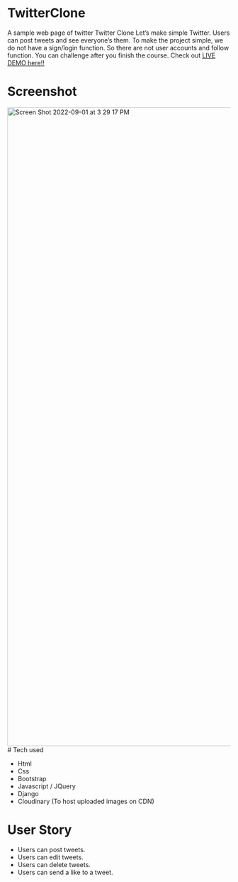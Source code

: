 # TwitterClone
A sample web page of twitter
Twitter Clone
Let’s make simple Twitter. Users can post tweets and see everyone’s them.
To make the project simple, we do not have a sign/login function.
So there are not user accounts and follow function. You can challenge after you finish the course.
Check out [LIVE DEMO here!!](https://twitter-clone-serenity.herokuapp.com/)
# Screenshot
<img width="1440" alt="Screen Shot 2022-09-01 at 3 29 17 PM" src="https://user-images.githubusercontent.com/103469793/188024181-8c7232f1-6398-4435-a332-daaac5510df7.png"># Tech used
* Html
* Css
* Bootstrap
* Javascript / JQuery
* Django
* Cloudinary (To host uploaded images on CDN)
# User Story
* Users can post tweets.
* Users can edit tweets.
* Users can delete tweets.
* Users can send a like to a tweet.

